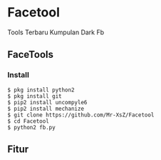 # Facetool
Tools Terbaru Kumpulan Dark Fb 


## FaceTools


### Install
```
$ pkg install python2
$ pkg install git
$ pip2 install uncompyle6
$ pip2 install mechanize
$ git clone https://github.com/Mr-XsZ/Facetool
$ cd Facetool
$ python2 fb.py
```

## Fitur

